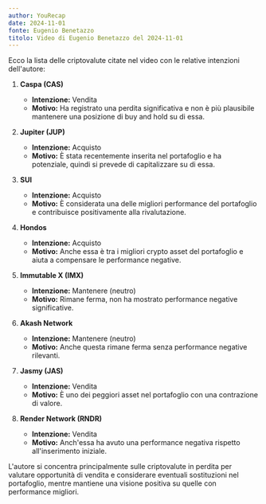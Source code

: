 ```yaml
---
author: YouRecap
date: 2024-11-01
fonte: Eugenio Benetazzo
titolo: Video di Eugenio Benetazzo del 2024-11-01
---
```

Ecco la lista delle criptovalute citate nel video con le relative intenzioni dell'autore:

1. **Caspa (CAS)** 
   - **Intenzione:** Vendita 
   - **Motivo:** Ha registrato una perdita significativa e non è più plausibile mantenere una posizione di buy and hold su di essa.

2. **Jupiter (JUP)** 
   - **Intenzione:** Acquisto 
   - **Motivo:** È stata recentemente inserita nel portafoglio e ha potenziale, quindi si prevede di capitalizzare su di essa.

3. **SUI** 
   - **Intenzione:** Acquisto 
   - **Motivo:** È considerata una delle migliori performance del portafoglio e contribuisce positivamente alla rivalutazione.

4. **Hondos** 
   - **Intenzione:** Acquisto 
   - **Motivo:** Anche essa è tra i migliori crypto asset del portafoglio e aiuta a compensare le performance negative.

5. **Immutable X (IMX)** 
   - **Intenzione:** Mantenere (neutro) 
   - **Motivo:** Rimane ferma, non ha mostrato performance negative significative.

6. **Akash Network** 
   - **Intenzione:** Mantenere (neutro) 
   - **Motivo:** Anche questa rimane ferma senza performance negative rilevanti.

7. **Jasmy (JAS)** 
   - **Intenzione:** Vendita 
   - **Motivo:** È uno dei peggiori asset nel portafoglio con una contrazione di valore.

8. **Render Network (RNDR)** 
   - **Intenzione:** Vendita 
   - **Motivo:** Anch'essa ha avuto una performance negativa rispetto all'inserimento iniziale.

L'autore si concentra principalmente sulle criptovalute in perdita per valutare opportunità di vendita e considerare eventuali sostituzioni nel portafoglio, mentre mantiene una visione positiva su quelle con performance migliori.
